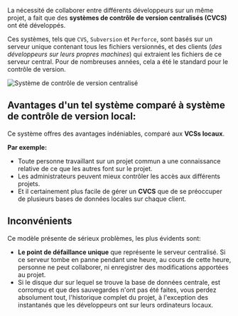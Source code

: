 La nécessité de collaborer entre différents développeurs sur un même projet, a
fait que des **systèmes de contrôle de version centralisés (CVCS)** ont été
développés.

Ces systèmes, tels que `CVS`, `Subversion` et `Perforce`, sont basés sur un
serveur unique contenant tous les fichiers versionnés, et des clients (_des
développeurs sur leurs propres machines_) qui extraient les fichiers de ce
serveur central. Pour de nombreuses années, cela a été le standard pour le
contrôle de version.

![Système de contrôle de version centralisé](/devopsteam/courses/git/git_formation__part1/assets/centralized-vcs.png)


## Avantages d'un tel système comparé à système de contrôle de version local:
Ce système offres des avantages indéniables, comparé aux **VCSs locaux**.

**Par exemple:**
- Toute personne travaillant sur un projet commun a une connaissance relative de
  ce que les autres font sur le projet.
- Les administrateurs peuvent mieux contrôler les accès aux différents projets.
- Et il certainement plus facile de gérer un **CVCS** que de se préoccuper de
  plusieurs bases de données locales sur chaque client.

## Inconvénients
Ce modèle présente de sérieux problèmes, les plus évidents sont:
- **Le point de défaillance unique** que représente le serveur centralisé. Si ce
  serveur tombe en panne pendant une heure, au cours de cette heure, personne ne
  peut collaborer, ni enregistrer des modifications apportées au projet.
- Si le disque dur sur lequel se trouve la base de données centrale, est corrompu
  et que des sauvegardes n'ont pas été faites, vous perdez absolument
  tout, l'historique complet du projet, à l'exception des instantanés que les
  développeurs ont sur leurs ordinateurs locaux.
